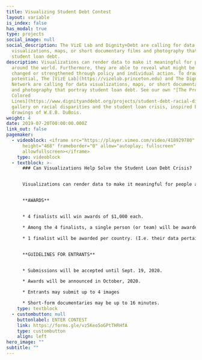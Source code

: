 ```yaml
---
title: Visualizing Student Debt Contest
layout: variable
is_index: false
has_modal: true
type: projects
social_image: null
social_description: The VizE Lab and Dignity+Debt are calling for data
  visualizations, maps, or short documentary films and photography that portray
  student loan debt.
description: Visualizations can render data to make it meaningful for people
  around the world. Furthermore, they are able to reveal what might be either
  changed or strengthened through policy and individual action. To draw on this
  potential, The [VizE Lab](https://vizelab.princeton.edu) and The Dignity+Debt
  Network are calling for data visualizations, maps, or short documentary films
  and photography that portray student loan debt. See our own "[The Problem of
  Colored
  Lines](https://www.dignityanddebt.org/projects/student-debt-racial-disparities/)"
  gallery on racial disparities and the student loan crisis, inspired by the
  drawings of W.E.B. DuBois.
weight: 4
date: 2019-07-20T00:00:00.000Z
link_out: false
pagemaker:
  - videoblock: <iframe src="https://player.vimeo.com/video/418929780" width="640"
      height="468" frameborder="0" allow="autoplay; fullscreen"
      allowfullscreen></iframe>
    type: videoblock
  - textblock: >-
      ### Can Visualizations Help Solve the Student Loan Debt Crisis?


      Visualizations can render data to make it meaningful for people around the world. Furthermore, they are able to reveal what might be either changed or strengthened through policy and individual action. To draw on this potential, The [VizE Lab](https://vizelab.princeton.edu) and The Dignity+Debt Network are calling for data visualizations, maps, or short documentary films and photography that portray student loan debt. See our own "[The Problem of Colored Lines](https://www.dignityanddebt.org/projects/student-debt-racial-disparities/)" gallery on racial disparities and the student loan crisis, inspired by the drawings of W.E.B. DuBois.


      **AWARDS**


      * 4 finalists will win awards of $1,000 each.

      * Among the 4 finalists, a single person (or team) will be awarded an additional $1,000 by lottery.

      * 1 finalist will be awarded per country. (I.e. their data pertains to a single country or a unique set of countries, not the nationality of the Entrant or team.)


      **GUIDELINES FOR ENTRANTS**


      * Submissions will be accepted until Sept. 19, 2020.

      * Awards will be announced in October, 2020.

      * Entrants may submit up to 4 images

      * Short-form documentaries may be up to 16 minutes.
    type: textblock
  - custombutton: null
    buttonlabel: ENTER CONTEST
    link: https://forms.gle/vz5Keo5oGPtTHRHfA
    type: custombutton
    align: left
hero_image: ""
subtitle: ""
---
```

